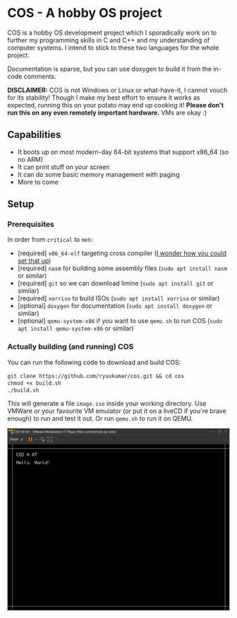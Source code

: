 # COS - A hobby OS project

COS is a hobby OS development project which I sporadically work on to further my programming skills in C and C++ and my understanding of computer systems. I intend to stick to these two languages for the whole project.

Documentation is sparse, but you can use doxygen to build it from the in-code comments.

**DISCLAIMER:** COS is not Windows or Linux or what-have-it, I cannot vouch for its stability! Though I make my best effort to ensure it works as expected, running this on your potato may end up cooking it! **Please don't run this on any even remotely important hardware.** VMs are okay :)

## Capabilities

- It boots up on most modern-day 64-bit systems that support x86_64 (so no ARM)
- It can print stuff on your screen
- It can do some basic memory management with paging
- More to come

## Setup

### Prerequisites

In order from `critical` to `meh`:

- [required] `x86_64-elf` targeting cross compiler ([I wonder how you could set that up](https://github.com/ryuukumar/cross-compiler-compiler))
- [required] `nasm` for building some assembly files (`sudo apt install nasm` or similar)
- [required] `git` so we can download limine (`sudo apt install git` or similar)
- [required] `xorriso` to build ISOs (`sudo apt install xorriso` or similar)
- [optional] `doxygen` for documentation (`sudo apt install doxygen` or similar)
- [optional] `qemu-system-x86` if you want to use `qemu.sh` to run COS (`sudo apt install qemu-system-x86` or similar)

### Actually building (and running) COS

You can run the following code to download and build COS:

```
git clone https://github.com/ryuukumar/cos.git && cd cos
chmod +x build.sh
./build.sh
```

This will generate a file `image.iso` inside your working directory. Use VMWare or your favourite VM emulator (or put it on a liveCD if you're brave enough) to run and test it out. Or run `qemu.sh` to run it on QEMU.

![An image of COS saying 'Hello, world!'](images/hello%20world.png)
